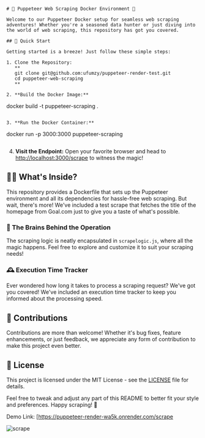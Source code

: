 ```
# 🌟 Puppeteer Web Scraping Docker Environment 🌟

Welcome to our Puppeteer Docker setup for seamless web scraping adventures! Whether you're a seasoned data hunter or just diving into the world of web scraping, this repository has got you covered.

## 🚀 Quick Start

Getting started is a breeze! Just follow these simple steps:

1. Clone the Repository:
   **
   git clone git@github.com:ufumzy/puppeteer-render-test.git
   cd puppeteer-web-scraping
   **

2. **Build the Docker Image:**
   ```
   docker build -t puppeteer-scraping .
   ```

3. **Run the Docker Container:**
   ```
   docker run -p 3000:3000 puppeteer-scraping
   ```
```
4. **Visit the Endpoint:**
   Open your favorite browser and head to [http://localhost:3000/scrape](http://localhost:3000/scrape) to witness the magic!

## 🕵️‍♂️ What's Inside?

This repository provides a Dockerfile that sets up the Puppeteer environment and all its dependencies for hassle-free web scraping. But wait, there's more! We've included a test scrape that fetches the title of the homepage from Goal.com just to give you a taste of what's possible.

### 🧠 The Brains Behind the Operation

The scraping logic is neatly encapsulated in `scrapelogic.js`, where all the magic happens. Feel free to explore and customize it to suit your scraping needs!

### 🕰️ Execution Time Tracker

Ever wondered how long it takes to process a scraping request? We've got you covered! We've included an execution time tracker to keep you informed about the processing speed.

## 🤝 Contributions

Contributions are more than welcome! Whether it's bug fixes, feature enhancements, or just feedback, we appreciate any form of contribution to make this project even better.

## 📝 License

This project is licensed under the MIT License - see the [LICENSE](LICENSE) file for details.

Feel free to tweak and adjust any part of this README to better fit your style and preferences. Happy scraping! 🎉


Demo Link: [https://puppeteer-render-wa5k.onrender.com/scrape


![scrape](https://github.com/ufumzy/puppeteer-render-test/assets/13329994/add3cbd2-62d0-4c01-a4b8-52168cde95e8)


